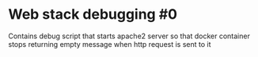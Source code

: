 # Web stack debugging #0

Contains debug script that starts apache2 server so that docker container stops returning empty message when http request is sent to it
